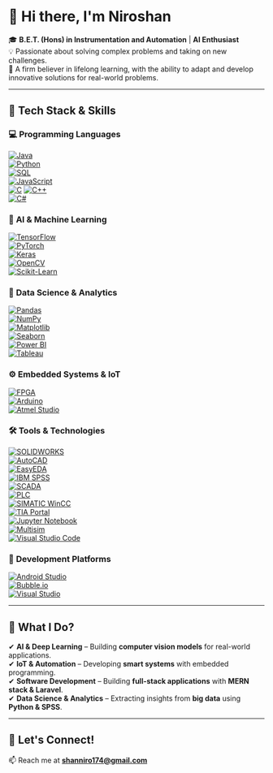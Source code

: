 # 👋 Hi there, I'm **Niroshan**  

🎓 **B.E.T. (Hons) in Instrumentation and Automation** | **AI Enthusiast**  
💡 Passionate about solving complex problems and taking on new challenges.  
🚀 A firm believer in lifelong learning, with the ability to adapt and develop innovative solutions for real-world problems.  

---

## 🔧 **Tech Stack & Skills**  

### 💻 **Programming Languages**  
[![Java](https://img.shields.io/badge/Java-007396?style=flat&logo=java&logoColor=white)](https://www.oracle.com/java/)  
[![Python](https://img.shields.io/badge/Python-3776AB?style=flat&logo=python&logoColor=white)](https://www.python.org/)  
[![SQL](https://img.shields.io/badge/SQL-4479A1?style=flat&logo=postgresql&logoColor=white)](https://www.postgresql.org/)  
[![JavaScript](https://img.shields.io/badge/JavaScript-F7DF1E?style=flat&logo=javascript&logoColor=black)](https://developer.mozilla.org/en-US/docs/Web/JavaScript)  
[![C](https://img.shields.io/badge/C-A8B9CC?style=flat&logo=c&logoColor=white)](https://en.wikipedia.org/wiki/C_(programming_language))  
[![C++](https://img.shields.io/badge/C%2B%2B-00599C?style=flat&logo=cplusplus&logoColor=white)](https://isocpp.org/)  
[![C#](https://img.shields.io/badge/C%23-239120?style=flat&logo=csharp&logoColor=white)](https://learn.microsoft.com/en-us/dotnet/csharp/)

### 🚀 **AI & Machine Learning**  
[![TensorFlow](https://img.shields.io/badge/TensorFlow-EE2C2C?style=flat&logo=tensorflow&logoColor=white)](https://www.tensorflow.org/)  
[![PyTorch](https://img.shields.io/badge/PyTorch-EE4C2C?style=flat&logo=pytorch&logoColor=white)](https://pytorch.org/)  
[![Keras](https://img.shields.io/badge/Keras-FF3C00?style=flat&logo=keras&logoColor=white)](https://keras.io/)  
[![OpenCV](https://img.shields.io/badge/OpenCV-5C3EE8?style=flat&logo=opencv&logoColor=white)](https://opencv.org/)  
[![Scikit-Learn](https://img.shields.io/badge/Scikit--Learn-F7931E?style=flat&logo=scikit-learn&logoColor=white)](https://scikit-learn.org/)

### 🔬 **Data Science & Analytics**  
[![Pandas](https://img.shields.io/badge/Pandas-150458?style=flat&logo=pandas&logoColor=white)](https://pandas.pydata.org/)  
[![NumPy](https://img.shields.io/badge/NumPy-013243?style=flat&logo=numpy&logoColor=white)](https://numpy.org/)  
[![Matplotlib](https://img.shields.io/badge/Matplotlib-3C3C3C?style=flat&logo=matplotlib&logoColor=white)](https://matplotlib.org/)  
[![Seaborn](https://img.shields.io/badge/Seaborn-9C86B8?style=flat&logo=seaborn&logoColor=white)](https://seaborn.pydata.org/)  
[![Power BI](https://img.shields.io/badge/PowerBI-3178C6?style=flat&logo=powerbi&logoColor=white)](https://powerbi.microsoft.com/)  
[![Tableau](https://img.shields.io/badge/Tableau-E97627?style=flat&logo=tableau&logoColor=white)](https://www.tableau.com/)

### ⚙️ **Embedded Systems & IoT**  
[![FPGA](https://img.shields.io/badge/FPGA-3741E5?style=flat&logo=FPGA&logoColor=white)](https://www.altera.com/)  
[![Arduino](https://img.shields.io/badge/Arduino-00979D?style=flat&logo=arduino&logoColor=white)](https://www.arduino.cc/)  
[![Atmel Studio](https://img.shields.io/badge/Atmel%20Studio-051E6D?style=flat&logo=AtmelStudio&logoColor=white)](https://www.microchip.com/mplab/avr-support/atmel-studio-7)

### 🛠 **Tools & Technologies**  
[![SOLIDWORKS](https://img.shields.io/badge/SOLIDWORKS-5E5B5B?style=flat&logo=solidworks&logoColor=white)](https://www.solidworks.com/)  
[![AutoCAD](https://img.shields.io/badge/AutoCAD-5A2F22?style=flat&logo=autocad&logoColor=white)](https://www.autodesk.com/products/autocad/overview)  
[![EasyEDA](https://img.shields.io/badge/EasyEDA-FF6A00?style=flat&logo=easyeda&logoColor=white)](https://easyeda.com/)  
[![IBM SPSS](https://img.shields.io/badge/IBM%20SPSS-2E5A8C?style=flat&logo=ibm&logoColor=white)](https://www.ibm.com/products/spss-statistics)  
[![SCADA](https://img.shields.io/badge/SCADA-005E7C?style=flat&logo=SCADA&logoColor=white)](https://www.schneider-electric.com/en/work/products/software/scada/)  
[![PLC](https://img.shields.io/badge/PLC-8D1F3E?style=flat&logo=PLC&logoColor=white)](https://www.plc-training.org/)  
[![SIMATIC WinCC](https://img.shields.io/badge/SIMATIC%20WinCC-003D7C?style=flat&logo=siemens&logoColor=white)](https://new.siemens.com/global/en/products/automation/topic-areas/hmi.html)  
[![TIA Portal](https://img.shields.io/badge/TIA%20Portal-3F5C2E?style=flat&logo=siemens&logoColor=white)](https://new.siemens.com/global/en/products/automation/topic-areas/tia-portal.html)  
[![Jupyter Notebook](https://img.shields.io/badge/Jupyter%20Notebook-F37626?style=flat&logo=jupyter&logoColor=white)](https://jupyter.org/)  
[![Multisim](https://img.shields.io/badge/Multisim-003D7C?style=flat&logo=national-instruments&logoColor=white)](https://www.ni.com/en-us/shop/select/multisim)  
[![Visual Studio Code](https://img.shields.io/badge/VS%20Code-007ACC?style=flat&logo=visual-studio-code&logoColor=white)](https://code.visualstudio.com/)

### 📱 **Development Platforms**  
[![Android Studio](https://img.shields.io/badge/Android%20Studio-3DDC84?style=flat&logo=android-studio&logoColor=white)](https://developer.android.com/studio)  
[![Bubble.io](https://img.shields.io/badge/Bubble.io-7D57F4?style=flat&logo=bubble&logoColor=white)](https://bubble.io/)  
[![Visual Studio](https://img.shields.io/badge/Visual%20Studio-5C2D91?style=flat&logo=visual-studio&logoColor=white)](https://visualstudio.microsoft.com/)

---

## 🚀 **What I Do?**  

✔ **AI & Deep Learning** – Building **computer vision models** for real-world applications.  
✔ **IoT & Automation** – Developing **smart systems** with embedded programming.  
✔ **Software Development** – Building **full-stack applications** with **MERN stack & Laravel**.  
✔ **Data Science & Analytics** – Extracting insights from **big data** using **Python & SPSS**.  

---

## 📌 **Let's Connect!**  
📫 Reach me at **shanniro174@gmail.com**  

<!---
Niroshan-niron/Niroshan-niron is a ✨ special ✨ repository because its `README.md` (this file) appears on your GitHub profile.
You can click the Preview link to take a look at your changes.
--->
